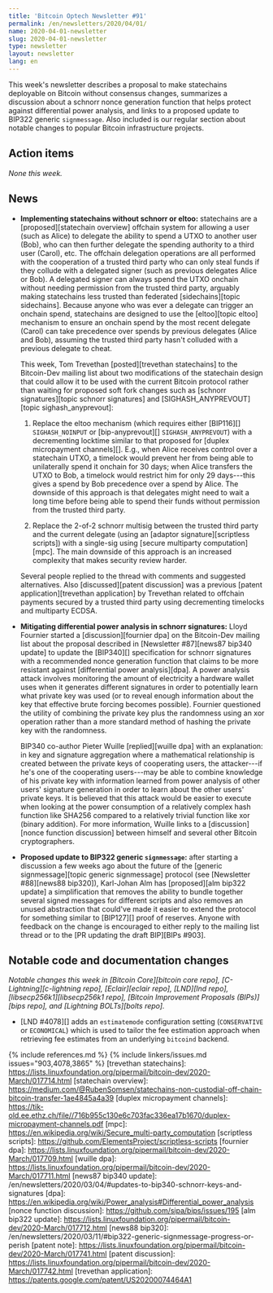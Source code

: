 ```yaml
---
title: 'Bitcoin Optech Newsletter #91'
permalink: /en/newsletters/2020/04/01/
name: 2020-04-01-newsletter
slug: 2020-04-01-newsletter
type: newsletter
layout: newsletter
lang: en
---
```

This week's newsletter describes a proposal to make statechains
deployable on Bitcoin without consensus changes, summarizes a discussion
about a schnorr nonce generation function that helps protect against
differential power analysis, and links to a proposed update to BIP322
generic `signmessage`.  Also included is our regular section about
notable changes to popular Bitcoin infrastructure projects.

## Action items

*None this week.*

## News

- **Implementing statechains without schnorr or eltoo:** statechains are
  a [proposed][statechain overview] offchain system for allowing a user (such as Alice) to
  delegate the ability to spend a UTXO to another user (Bob), who can
  then further delegate the spending authority to a third user (Carol),
  etc.  The offchain delegation operations are all performed with the
  cooperation of a trusted third party who can only steal funds if they
  collude with a delegated signer (such as previous delegates Alice or
  Bob).  A delegated signer can always spend the UTXO onchain without
  needing permission from the trusted third party, arguably making
  statechains less trusted than federated [sidechains][topic sidechains].
  Because anyone who was ever a delegate can
  trigger an onchain spend, statechains are designed to use the
  [eltoo][topic eltoo] mechanism to ensure an onchain spend by the most
  recent delegate (Carol) can take precedence over spends by previous
  delegates (Alice and Bob), assuming the trusted third party hasn't
  colluded with a previous delegate to cheat.

    This week, Tom Trevethan [posted][trevethan statechains] to the
    Bitcoin-Dev mailing list about two modifications of the
    statechain design that could allow it to be used with the current
    Bitcoin protocol rather than waiting for proposed soft fork changes
    such as [schnorr signatures][topic schnorr signatures]
    and [SIGHASH_ANYPREVOUT][topic sighash_anyprevout]:

    1. Replace the eltoo mechanism (which requires either [BIP116][]
       `SIGHASH_NOINPUT` or [bip-anyprevout][] `SIGHASH_ANYPREVOUT`)
       with a decrementing locktime similar to that proposed for
       [duplex micropayment channels][].  E.g., when Alice receives
       control over a statechain UTXO, a timelock would prevent her from
       being able to unilaterally spend it onchain for 30 days; when
       Alice transfers the UTXO to Bob, a timelock would restrict him
       for only 29 days---this gives a spend by Bob precedence over a
       spend by Alice.  The downside of this approach is that delegates
       might need to wait a long time before being able to spend their
       funds without permission from the trusted third party.

    2. Replace the 2-of-2 schnorr multisig between the trusted third
       party and the current delegate (using an [adaptor
       signature][scriptless scripts]) with a single-sig using [secure
       multiparty computation][mpc].  The main downside of this approach
       is an increased complexity that makes security review harder.

    Several people replied to the thread with comments and suggested
    alternatives.  Also [discussed][patent discussion] was a previous
    [patent application][trevethan application] by Trevethan related to
    offchain payments secured by a trusted third party using
    decrementing timelocks and multiparty ECDSA.

- **Mitigating differential power analysis in schnorr signatures:**
  Lloyd Fournier started a [discussion][fournier dpa] on the Bitcoin-Dev
  mailing list about the proposal described in [Newsletter #87][news87
  bip340 update] to update the [BIP340][] specification for schnorr
  signatures with a recommended nonce generation function that claims to
  be more resistant against [differential power analysis][dpa].  A power
  analysis attack involves monitoring the amount of electricity a hardware wallet
  uses when it generates different signatures in order to potentially
  learn what private key was used (or to reveal enough information about the key that effective brute
  forcing becomes possible).  Fournier questioned the utility of
  combining the private key plus the randomness using an xor
  operation rather than a more standard method of hashing the private
  key with the randomness.

    BIP340 co-author Pieter Wuille [replied][wuille dpa] with an
    explanation: in key and signature aggregation where
    a mathematical relationship is created between the private keys of
    cooperating users, the attacker---if he's one of the cooperating
    users---may be able to combine knowledge of his private key with
    information learned from power analysis of other users' signature generation in order to learn about the
    other users' private keys.  It is believed that this
    attack would be easier to execute when looking at the power
    consumption of a relatively complex hash function like SHA256
    compared to a relatively trivial function like xor (binary
    addition).  For more information, Wuille links to a
    [discussion][nonce function discussion] between himself and several
    other Bitcoin cryptographers.

- **Proposed update to BIP322 generic `signmessage`:** after starting a
  discussion a few weeks ago about the future of the [generic
  signmessage][topic generic signmessage] protocol (see [Newsletter
  #88][news88 bip320]), Karl-Johan Alm has [proposed][alm bip322 update] a
  simplification that removes the ability to bundle together several
  signed messages for different scripts and also removes an unused
  abstraction that could've made it easier to extend the protocol for
  something similar to [BIP127][] proof of reserves.  Anyone with
  feedback on the change is encouraged to either reply to the mailing
  list thread or to the [PR updating the draft BIP][BIPs #903].

## Notable code and documentation changes

*Notable changes this week in [Bitcoin Core][bitcoin core repo],
[C-Lightning][c-lightning repo], [Eclair][eclair repo], [LND][lnd repo],
[libsecp256k1][libsecp256k1 repo], [Bitcoin Improvement Proposals
(BIPs)][bips repo], and [Lightning BOLTs][bolts repo].*

- [LND #4078][] adds an `estimatemode` configuration setting (`CONSERVATIVE`
  or `ECONOMICAL`) which is used to tailor the fee estimation approach when
  retrieving fee estimates from an underlying `bitcoind` backend.

{% include references.md %}
{% include linkers/issues.md issues="903,4078,3865" %}
[trevethan statechains]: https://lists.linuxfoundation.org/pipermail/bitcoin-dev/2020-March/017714.html
[statechain overview]: https://medium.com/@RubenSomsen/statechains-non-custodial-off-chain-bitcoin-transfer-1ae4845a4a39
[duplex micropayment channels]: https://tik-old.ee.ethz.ch/file//716b955c130e6c703fac336ea17b1670/duplex-micropayment-channels.pdf
[mpc]: https://en.wikipedia.org/wiki/Secure_multi-party_computation
[scriptless scripts]: https://github.com/ElementsProject/scriptless-scripts
[fournier dpa]: https://lists.linuxfoundation.org/pipermail/bitcoin-dev/2020-March/017709.html
[wuille dpa]: https://lists.linuxfoundation.org/pipermail/bitcoin-dev/2020-March/017711.html
[news87 bip340 update]: /en/newsletters/2020/03/04/#updates-to-bip340-schnorr-keys-and-signatures
[dpa]: https://en.wikipedia.org/wiki/Power_analysis#Differential_power_analysis
[nonce function discussion]: https://github.com/sipa/bips/issues/195
[alm bip322 update]: https://lists.linuxfoundation.org/pipermail/bitcoin-dev/2020-March/017712.html
[news88 bip320]: /en/newsletters/2020/03/11/#bip322-generic-signmessage-progress-or-perish
[patent note]: https://lists.linuxfoundation.org/pipermail/bitcoin-dev/2020-March/017741.html
[patent discussion]: https://lists.linuxfoundation.org/pipermail/bitcoin-dev/2020-March/017742.html
[trevethan application]: https://patents.google.com/patent/US20200074464A1
